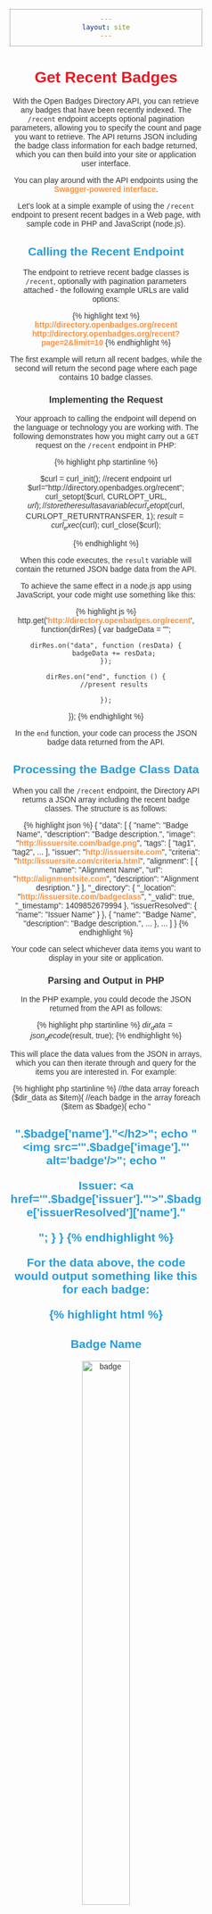 ```yaml
---
layout: site
---
```


# Get Recent Badges

With the Open Badges Directory API, you can retrieve any badges that have been recently indexed. The `/recent` endpoint accepts optional pagination parameters, allowing you to specify the count and page you want to retrieve. The API returns JSON including the badge class information for each badge returned, which you can then build into your site or application user interface.

You can play around with the API endpoints using the [Swagger-powered interface](http://directory.openbadges.org/developers/api-explorer#!/search/recent).

Let's look at a simple example of using the `/recent` endpoint to present recent badges in a Web page, with sample code in PHP and JavaScript (node.js).

## Calling the Recent Endpoint

The endpoint to retrieve recent badge classes is `/recent`, optionally with pagination parameters attached - the following example URLs are valid options:

{% highlight text %}
http://directory.openbadges.org/recent
http://directory.openbadges.org/recent?page=2&limit=10
{% endhighlight %}

The first example will return all recent badges, while the second will return the second page where each page contains 10 badge classes.

### Implementing the Request

Your approach to calling the endpoint will depend on the language or technology you are working with. The following demonstrates how you might carry out a `GET` request on the `/recent` endpoint in PHP:

{% highlight php startinline %}

$curl = curl_init();
//recent endpoint url
$url="http://directory.openbadges.org/recent";
curl_setopt($curl, CURLOPT_URL, $url);
//store the result as a variable
curl_setopt($curl, CURLOPT_RETURNTRANSFER, 1);
$result = curl_exec($curl);
curl_close($curl);

{% endhighlight %}

When this code executes, the `result` variable will contain the returned JSON badge data from the API. 

To achieve the same effect in a node.js app using JavaScript, your code might use something like this:

{% highlight js %}
http.get('http://directory.openbadges.org/recent', function(dirRes) {
	var badgeData = "";

	dirRes.on("data", function (resData) {
		badgeData += resData;
	});

	dirRes.on("end", function () {
		//present results
		
	});
});
{% endhighlight %}

In the `end` function, your code can process the JSON badge data returned from the API.

## Processing the Badge Class Data

When you call the `/recent` endpoint, the Directory API returns a JSON array including the recent badge classes. The structure is as follows:

{% highlight json %}
{
  "data": [
    {
      "name": "Badge Name",
      "description": "Badge description.",
      "image": "http://issuersite.com/badge.png",
      "tags": [
        "tag1",
        "tag2",
        ...
      ],
      "issuer": "http://issuersite.com",
      "criteria": "http://issuersite.com/criteria.html",
      "alignment": [
        {
          "name": "Alignment Name",
          "url": "http://alignmentsite.com",
          "description": "Alignment desription."
        }
      ],
      "_directory": {
        "_location": "http://issuersite.com/badgeclass",
        "_valid": true,
        "_timestamp": 1409852679994
      },
      "issuerResolved": {
        "name": "Issuer Name"
      }
    },
    {
      "name": "Badge Name",
      "description": "Badge description.",
      ...
    },
    ...
  ]
}
{% endhighlight %}

Your code can select whichever data items you want to display in your site or application.

### Parsing and Output in PHP

In the PHP example, you could decode the JSON returned from the API as follows:

{% highlight php startinline %}
$dir_data = json_decode($result, true);
{% endhighlight %}

This will place the data values from the JSON in arrays, which you can then iterate through and query for the items you are interested in. For example:

{% highlight php startinline %}
//the data array
foreach ($dir_data as $item){
  //each badge in the array
	foreach ($item as $badge){
		echo "<h2>".$badge['name']."</h2>";
		echo "<img src='".$badge['image']."' alt='badge'/>";
		echo "<p>Issuer: <a href='".$badge['issuer']."'>".$badge['issuerResolved']['name']."</a></p>";
	}
}
{% endhighlight %}

For the data above, the code would output something like this for each badge:

{% highlight html %}
<h2>Badge Name</h2>
<img src='http://issuersite.com/badge.png' alt='badge'/>
<p>Issuer: <a href='http://issuersite.com'>Issuer Name</a></p>
{% endhighlight %}

With a little extra markup plus some CSS, here is the result:

![dir-recent](https://cloud.githubusercontent.com/assets/6666370/4191774/3e7add88-3791-11e4-8876-54608a53457b.png)

Here's the code in a complete PHP page for reference:

{% highlight php %}
<!DOCTYPE html>
<html>
<head>
<style type='text/css'>
body, html {font-family:sans-serif; width:60%; margin:auto; text-align:center; color:#333333;}
a:link {text-decoration:none; font-weight:bold; color:#fc9141;}
h1 {color:#ed1922;}
h2 {color:#279ddd;}
div {padding:3%; margin:2%; border:1px dotted #666666;}
img {width:50%;}
</style>
</head>
<body>
<h1>BADGES</h1>

<?php

$curl = curl_init();
//recent endpoint url
$url="http://directory.openbadges.org/recent";
curl_setopt($curl, CURLOPT_URL, $url);
//store the result as a variable
curl_setopt($curl, CURLOPT_RETURNTRANSFER, 1);
$result = curl_exec($curl);
curl_close($curl);

$dir_data = json_decode($result, true);

//the data array
foreach ($dir_data as $item){
	//each badge in the array
	foreach ($item as $badge){
		echo "<div>";
		echo "<h2>".$badge['name']."</h2>";
		echo "<img src='".$badge['image']."' alt='badge'/>";
		echo "<p>Issuer: <a href='".$badge['issuer']."'>".$badge['issuerResolved']['name']."</a></p>";
		echo "</div>";
	}
}
?>

</body>
</html>
{% endhighlight %}

### Parsing and Output in Node

Let's do the same in a node.js app. Using the example above as a starting point, inside the `end` function we can parse the badge class data as follows:

{% highlight js %}
var badges = JSON.parse(badgeData).data;
{% endhighlight %}

Then, still in the same block, we can process the badge class contents as follows:

{% highlight js %}
var out="";
for(b=0; b<badges.length; b++){
	out+="<h2>"+badges[b].name+"</h2>";
	out+="<img src='"+badges[b].image+"' alt='badge'/>";
	out+="<p>Issuer: <a href='"+badges[b].issuer+"'>"+badges[b].issuerResolved.name+"</a></p>";
}
res.send(out);
{% endhighlight %}

With a little additional markup and CSS, the results are the same as the PHP example image above. A more complete code excerpt follows:

{% highlight js %}
app.get('/badges', function(req, res){
	
	http.get('http://directory.openbadges.org/recent', function(dirRes) {
		var badgeData = "";

		dirRes.on("data", function (resData) {
			badgeData += resData;
		});

		dirRes.on("end", function () {
			var badges = JSON.parse(badgeData).data;
			var b; var out="<!DOCTYPE html><html><head>"+
				"<style type='text/css'>"+
				"body, html {font-family:sans-serif; width:60%; margin:auto; text-align:center; color:#333333;}"+
				"a:link {text-decoration:none; font-weight:bold; color:#fc9141;}"+
				"h1 {color:#ed1922;}"+
				"h2 {color:#279ddd;}"+
				"div {padding:3%; margin:2%; border:1px dotted #666666;}"+
				"</style>"+
				"</head><body>"+
				"<h1>BADGES</h1>";
			for(b=0; b<badges.length; b++){
				out+="<div>";
				out+="<h2>"+badges[b].name+"</h2>";
				out+="<img src='"+badges[b].image+"' alt='badge'/>";
				out+="<p>Issuer: <a href='"+badges[b].issuer+"'>"+badges[b].issuerResolved.name+"</a></p>";
				out+="</div>";
			}
			out+="</body></html>";
			res.send(out);
		});
	});
});
{% endhighlight %}

## Conclusion

Although these simple examples produce trivial results, you can begin to see how you can use the Open Badges Directory API `/recent` endpoint to retrieve the badge class data for badges recently indexed, building the results into your own custom user interface.

To learn more about the badge class structure, see the [Specification](https://github.com/mozilla/openbadges-specification/blob/master/Assertion/latest.md#badgeclass).

For the other Directory endpoints, see <a href="{{ site.baseurl }}/directory-api">Retrieve Badges</a>.
